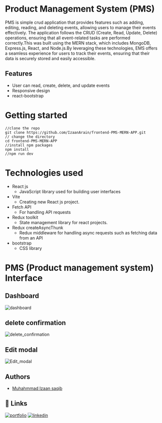 # Product Management System (PMS)
PMS is simple crud application that provides features such as adding, editing, reading, and deleting events, allowing users to manage their events effectively. The application follows the CRUD (Create, Read, Update, Delete) operations, ensuring that all event-related tasks are performed correctly.This was built using the MERN stack, which includes MongoDB, Express.js, React, and Node.js.By leveraging these technologies, EMS offers a seamless experience for users to track their events, ensuring that their data is securely stored and easily accessible.



## Features
- User can read, create, delete, and update events
- Responsive design
- react-bootstrap

# Getting started
    //clone the repo
    git clone https://github.com/IzaanArain/frontend-PMS-MERN-APP.git
    // change the directory
    cd frontend-PMS-MERN-APP
    //install npm packages
    npm install
    //npm run dev

# Technologies used
* React js
  * JavaScript library used for building user interfaces
* Vite
  * Creating new React js project.
* Fetch API 
  * For handling API requests
* Redux toolkit
  * State management library for react projects.
* Redux createAsyncThunk
  * Redux middleware for handling async requests such as fetching data from an API
* bootstrap
  * CSS library

# PMS (Product management system) Interface
## Dashboard
![dashboard](https://github.com/IzaanArain/frontend-PMS-MERN-APP/assets/102476680/a23aa5f9-c794-4091-84e4-9b070a1f6280)

## delete confirmation
![delete_confirmation](https://github.com/IzaanArain/frontend-PMS-MERN-APP/assets/102476680/75e41689-8b99-42b1-b483-f931489fda54)

## Edit modal
![Edit_modal](https://github.com/IzaanArain/frontend-PMS-MERN-APP/assets/102476680/f31e3b84-16a3-4283-b72c-8054b57360e7)



## Authors
- [Muhahmmad Izaan saqib](https://github.com/IzaanArain)


## 🔗 Links
[![portfolio](https://img.shields.io/badge/my_portfolio-000?style=for-the-badge&logo=ko-fi&logoColor=white)](https://github.com/IzaanArain)
[![linkedin](https://img.shields.io/badge/linkedin-0A66C2?style=for-the-badge&logo=linkedin&logoColor=white)](https://www.linkedin.com/in/izaan-saquib/)
